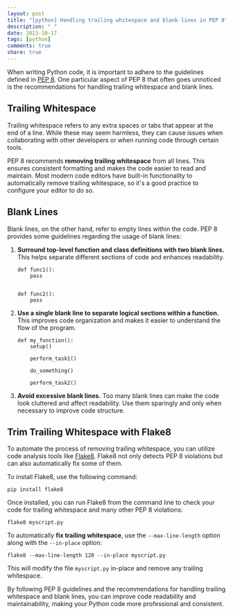 ```yaml
---
layout: post
title: "[python] Handling trailing whitespace and blank lines in PEP 8"
description: " "
date: 2023-10-17
tags: [python]
comments: true
share: true
---
```


When writing Python code, it is important to adhere to the guidelines defined in [PEP 8](https://www.python.org/dev/peps/pep-0008/). One particular aspect of PEP 8 that often goes unnoticed is the recommendations for handling trailing whitespace and blank lines.

## Trailing Whitespace

Trailing whitespace refers to any extra spaces or tabs that appear at the end of a line. While these may seem harmless, they can cause issues when collaborating with other developers or when running code through certain tools.

PEP 8 recommends **removing trailing whitespace** from all lines. This ensures consistent formatting and makes the code easier to read and maintain. Most modern code editors have built-in functionality to automatically remove trailing whitespace, so it's a good practice to configure your editor to do so.

## Blank Lines

Blank lines, on the other hand, refer to empty lines within the code. PEP 8 provides some guidelines regarding the usage of blank lines:

1. **Surround top-level function and class definitions with two blank lines.** This helps separate different sections of code and enhances readability.

   ```
   def func1():
       pass


   def func2():
       pass
   ```

2. **Use a single blank line to separate logical sections within a function.** This improves code organization and makes it easier to understand the flow of the program.

   ```
   def my_function():
       setup()
       
       perform_task1()
       
       do_something()
       
       perform_task2()
   ```

3. **Avoid excessive blank lines.** Too many blank lines can make the code look cluttered and affect readability. Use them sparingly and only when necessary to improve code structure.

## Trim Trailing Whitespace with Flake8

To automate the process of removing trailing whitespace, you can utilize code analysis tools like [Flake8](https://flake8.pycqa.org/). Flake8 not only detects PEP 8 violations but can also automatically fix some of them.

To install Flake8, use the following command:

```shell
pip install flake8
```

Once installed, you can run Flake8 from the command line to check your code for trailing whitespace and many other PEP 8 violations:

```shell
flake8 myscript.py
```

To automatically **fix trailing whitespace**, use the `--max-line-length` option along with the `--in-place` option:

```shell
flake8 --max-line-length 120 --in-place myscript.py
```

This will modify the file `myscript.py` in-place and remove any trailing whitespace.

By following PEP 8 guidelines and the recommendations for handling trailing whitespace and blank lines, you can improve code readability and maintainability, making your Python code more professional and consistent.
